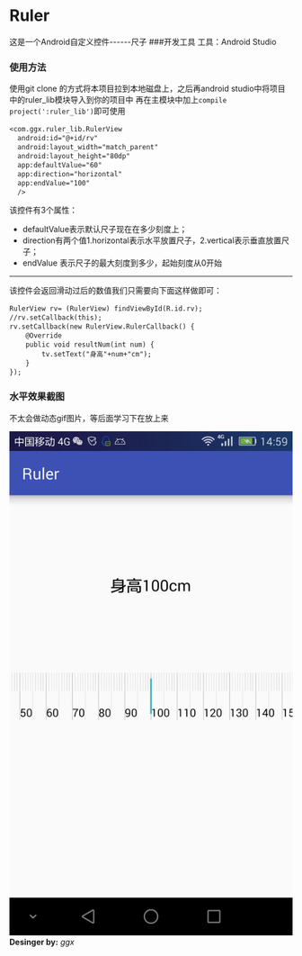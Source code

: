 # Ruler
这是一个Android自定义控件------尺子
###开发工具
工具：Android Studio
### 使用方法
使用git clone 的方式将本项目拉到本地磁盘上，之后再android studio中将项目中的ruler_lib模块导入到你的项目中
再在主模块中加上`compile project(':ruler_lib')`即可使用

    <com.ggx.ruler_lib.RulerView
      android:id="@+id/rv"
      android:layout_width="match_parent"
      android:layout_height="80dp"
      app:defaultValue="60"
      app:direction="horizontal"
      app:endValue="100"
      />
该控件有3个属性：
* defaultValue表示默认尺子现在在多少刻度上；
* direction有两个值1.horizontal表示水平放置尺子，2.vertical表示垂直放置尺子；
* endValue 表示尺子的最大刻度到多少，起始刻度从0开始

***

该控件会返回滑动过后的数值我们只需要向下面这样做即可：

    RulerView rv= (RulerView) findViewById(R.id.rv);
    //rv.setCallback(this);
    rv.setCallback(new RulerView.RulerCallback() {
        @Override
        public void resultNum(int num) {
            tv.setText("身高"+num+"cm");
        }
    });

### 水平效果截图
不太会做动态gif图片，等后面学习下在放上来

![图片](./horizontal.jpeg)
**Desinger by:** *ggx* 

